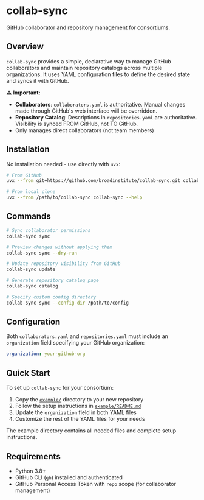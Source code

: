 # collab-sync

GitHub collaborator and repository management for consortiums.

## Overview

`collab-sync` provides a simple, declarative way to manage GitHub collaborators and maintain repository catalogs across multiple organizations. It uses YAML configuration files to define the desired state and syncs it with GitHub.

**⚠️ Important:**
- **Collaborators**: `collaborators.yaml` is authoritative. Manual changes made through GitHub's web interface will be overridden.
- **Repository Catalog**: Descriptions in `repositories.yaml` are authoritative. Visibility is synced FROM GitHub, not TO GitHub.
- Only manages direct collaborators (not team members)

## Installation

No installation needed - use directly with `uvx`:

```bash
# From GitHub
uvx --from git+https://github.com/broadinstitute/collab-sync.git collab-sync --help

# From local clone
uvx --from /path/to/collab-sync collab-sync --help
```

## Commands

```bash
# Sync collaborator permissions
collab-sync sync

# Preview changes without applying them
collab-sync sync --dry-run

# Update repository visibility from GitHub
collab-sync update

# Generate repository catalog page
collab-sync catalog

# Specify custom config directory
collab-sync sync --config-dir /path/to/config
```

## Configuration

Both `collaborators.yaml` and `repositories.yaml` must include an `organization` field specifying your GitHub organization:

```yaml
organization: your-github-org
```

## Quick Start

To set up `collab-sync` for your consortium:

1. Copy the [`example/`](example/) directory to your new repository
2. Follow the setup instructions in [`example/README.md`](example/README.md)
3. Update the `organization` field in both YAML files
4. Customize the rest of the YAML files for your needs

The example directory contains all needed files and complete setup instructions.

## Requirements

- Python 3.8+
- GitHub CLI (`gh`) installed and authenticated
- GitHub Personal Access Token with `repo` scope (for collaborator management)
